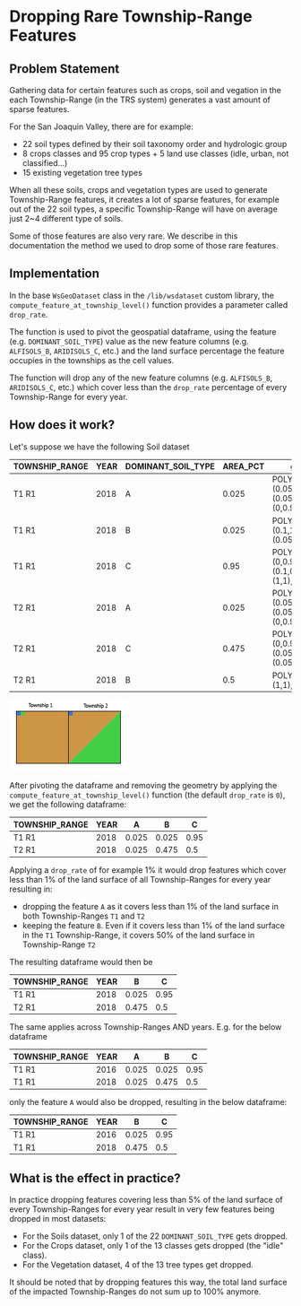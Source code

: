 # Dropping Rare Township-Range Features
## Problem Statement
Gathering data for certain features such as crops, soil and vegation in the each Township-Range (in the TRS system) generates a vast 
amount of sparse features.

For the San Joaquin Valley, there are for example:
* 22 soil types defined by their soil taxonomy order and hydrologic group
* 8 crops classes and 95 crop types + 5 land use classes (idle, urban, not classified...) 
* 15 existing vegetation tree types

When all these soils, crops and vegetation types are used to generate Township-Range features, it creates a lot of sparse
features, for example out of the 22 soil types, a specific Township-Range will have on average just 2~4 different type of
soils.

Some of those features are also very rare. We describe in this documentation the method we used to drop some of those
rare features.

## Implementation
In the base `WsGeoDataset` class in the `/lib/wsdataset` custom library, the `compute_feature_at_township_level()`
function provides a parameter called `drop_rate`.

The function is used to pivot the geospatial dataframe, using the feature (e.g. `DOMINANT_SOIL_TYPE`) value as the new 
feature  columns (e.g. `ALFISOLS_B`, `ARIDISOLS_C`, etc.) and the land surface percentage the feature occupies in the 
townships as the cell values. 

The function will drop any of the new feature columns (e.g. `ALFISOLS_B`, `ARIDISOLS_C`, etc.) which cover less than
the `drop_rate` percentage of every Township-Range for every year.

## How does it work?
Let's suppose we have the following Soil dataset

| TOWNSHIP_RANGE | YEAR | DOMINANT_SOIL_TYPE | AREA_PCT | geometry                                                    |
|----------------|------|--------------------|----------|-------------------------------------------------------------|
| T1 R1          | 2018 | A                  | 0.025    | POLYGON((0,1), (0.05,1), (0.05,0.95), (0,0.95))             |
| T1 R1          | 2018 | B                  | 0.025    | POLYGON((0.05,1), (0.1,1), (0.1,0.95), (0.05,0.95))         |
| T1 R1          | 2018 | C                  | 0.95     | POLYGON((0,0), (0,0.95), (0.1,0.95), (0.1,1), (1,1), (1,0)) |
| T2 R1          | 2018 | A                  | 0.025    | POLYGON((0,1), (0.05,1), (0.05,0.95), (0,0.95))             |
| T2 R1          | 2018 | C                  | 0.475    | POLYGON((0,0), (0,0.95), (0.05,0.95), (0.05,1), (1,1))      |
| T2 R1          | 2018 | B                  | 0.5      | POLYGON((0,0), (1,1), (1,0))                                |

!["Map of TRS boundaries"](../images/drop_rare_features.jpg)

After pivoting the dataframe and removing the geometry by applying the `compute_feature_at_township_level()` function
(the default `drop_rate` is `0`), we get the following dataframe:

| TOWNSHIP_RANGE | YEAR | A     | B     | C    |
|----------------|------|-------|-------|------|
| T1 R1          | 2018 | 0.025 | 0.025 | 0.95 | 
| T2 R1          | 2018 | 0.025 | 0.475 | 0.5  | 

Applying a `drop_rate` of for example 1% it would drop features which cover less than 1% of the land surface of all
Township-Ranges for every year resulting in:
* dropping the feature `A` as it covers less than 1% of the land surface in both Township-Ranges `T1` and `T2`
* keeping the feature `B`. Even if it covers less than 1% of the land surface in the `T1` Township-Range, it covers 50%
of the land surface in Township-Range `T2`

The resulting dataframe would then be

| TOWNSHIP_RANGE | YEAR | B     | C    |
|----------------|------|-------|------|
| T1 R1          | 2018 | 0.025 | 0.95 | 
| T2 R1          | 2018 | 0.475 | 0.5  | 

The same applies across Township-Ranges AND years. E.g. for the below dataframe 

| TOWNSHIP_RANGE | YEAR | A     | B     | C    |
|----------------|------|-------|-------|------|
| T1 R1          | 2016 | 0.025 | 0.025 | 0.95 | 
| T1 R1          | 2018 | 0.025 | 0.475 | 0.5  | 

only the feature `A` would also be dropped, resulting in the below dataframe:

| TOWNSHIP_RANGE | YEAR | B     | C    |
|----------------|------|-------|------|
| T1 R1          | 2016 | 0.025 | 0.95 | 
| T1 R1          | 2018 | 0.475 | 0.5  | 

## What is the effect in practice?
In practice dropping features covering less than 5% of the land surface of every Township-Ranges for every year result 
in very few features being dropped in most datasets:
* For the Soils dataset, only 1 of the 22 `DOMINANT_SOIL_TYPE` gets dropped.
* For the Crops dataset, only 1 of the 13 classes gets dropped (the "idle" class).
* For the Vegetation dataset, 4 of the 13 tree types get dropped.

It should be noted that by dropping features this way, the total land surface of the impacted Township-Ranges do not 
sum up to 100% anymore.
